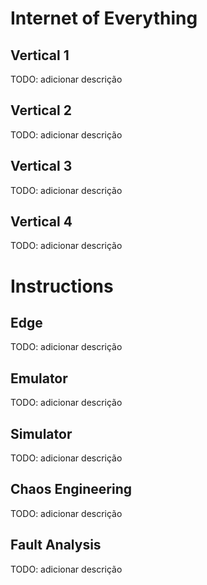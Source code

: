 # Internet of Everything

## Vertical 1

TODO: adicionar descrição

## Vertical 2

TODO: adicionar descrição

## Vertical 3

TODO: adicionar descrição

## Vertical 4

TODO: adicionar descrição

# Instructions

## Edge

TODO: adicionar descrição

## Emulator

TODO: adicionar descrição

## Simulator

TODO: adicionar descrição

## Chaos Engineering

TODO: adicionar descrição

## Fault Analysis

TODO: adicionar descrição

